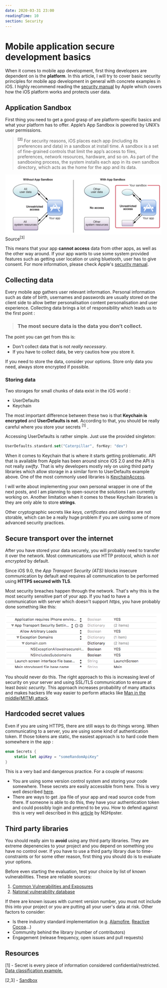 ```yaml
---
date: 2020-03-31 23:00
readingTime: 10
section: Security
---
```


# Mobile application secure development basics

When it comes to mobile app development, first thing developers are dependent on is the **platform**. In this article, I will try to cover basic security principles for mobile app development in general with concrete examples in iOS. I highly recommend reading the [security manual](https://manuals.info.apple.com/MANUALS/1000/MA1902/en_US/apple-platform-security-guide.pdf) by Apple which covers how the iOS platform works and protects user data.


## Application Sandbox 

First thing you need to get a good grasp of are platform-specific basics and what your platform has to offer. Apple’s App Sandbox is powered by UNIX’s user permissions.

> **<sup>[2]</sup>** For security reasons, iOS places each app (including its preferences and data) in a sandbox at install time. A sandbox is a set of fine-grained controls that limit the app’s access to files, preferences, network resources, hardware, and so on. As part of the sandboxing process, the system installs each app in its own sandbox directory, which acts as the home for the app and its data. 

![Sandbox](/images/Sandbox.png)
Source<sup>[3]</sup> 


This means that your app **cannot access** data from other apps, as well as the other way around. If your app wants to use some system provided features such as getting user location or using bluetooth, user has to give consent. For more information, please check Apple's [security manual](https://manuals.info.apple.com/MANUALS/1000/MA1902/en_US/apple-platform-security-guide.pdf).


## Collecting data

Every mobile app gathers user relevant information. Personal information such as date of birth, usernames and passwords are usually stored on the client side to allow better personalisation content personalisation and user experience. Collecting data brings a lot of responsibility which leads us to the first point :

> ### **The most secure data is the data you don’t collect.**

The point you can get from this is:

- Don't collect data that is not _really necessary_.
- If you have to collect data, be very cautios how you store it.

If you need to store the data, consider your options. Store only data you need, always store encrypted if possible.

### **Storing data**

Two storages for small chunks of data exist in the iOS world :

- UserDefaults
- Keychain

The most important difference between these two is that **Keychain is encrypted** and **UserDefaults is not**. According to that, you should be really careful where you store your secrets <sup>[1]</sup> . 

Accessing UserDefaults is rather simple. Just use the provided singleton:

```swift
UserDefaults.standard.set("Caterpillar", forKey: "dev")
```

When it comes to Keychain that is where it starts getting problematic. API that is available from Apple has been around since iOS 2.0 and the API is not really _swifty_. That is why developers mostly rely on using third party libraries which allow storage in a similar form to UserDefaults example above. One of the most commonly used libraries is [KeychainAccess](https://cocoapods.org/pods/KeychainAccess). 

I will write about implementing your own personal wrapper in one of the next posts, and I am planning to open-source the solutions I am currently working on.
Another limitation when it comes to these Keychain libraries is they are only able to store **strings**. 

Other cryptographic secrets like _keys, certificates and identites_ are not storable, which can be a really huge problem if you are using some of more advanced security practices.

## Secure transport over the internet

After you have stored your data securely, you will probably need to transfer it over the network. Most communications use HTTP protocol, which is _not encrypted_ by default.

Since iOS 9.0, the _App Transport Security (ATS)_ blocks insecure communication by default and requires all communication to be performed using **HTTPS secured with TLS**. 	

Most security breaches happen through the network. That's why this is the most security sensitive part of your app. If you had to have a communication with server which doesn't support _https_, you have probably done something like this:

![DisableHTTPS](/images/DisableHTTPS.png)


You should never do this. The right approach to this is increasing level of security on your server and using SSL/TLS communication to ensure at least _basic security_. This approach increases probability of many attacks and makes hackers life way easier to perform attacks like [Man in the middle(MITM) attack](https://en.wikipedia.org/wiki/Man-in-the-middle_attack).

## Hardcoded secret values

Even if you are using HTTPS, there are still ways to do things wrong. When communicating to a server, you are using some kind of authentication token. If those tokens are static, the easiest approach is to hard code them somewhere in the app :

```swift
enum Secrets {
    static let apiKey = "someRandomApiKey"
}
```
This is a very bad and dangerous practice. For a couple of reasons:

- You are using some version control system and storing your code somewhere. These secrets are easily accessible from here. This is very well described [here](https://www.ndss-symposium.org/ndss-paper/how-bad-can-it-git-characterizing-secret-leakage-in-public-github-repositories/).
- There are ways to get .ipa file of your app and read source code from there. If someone is able to do this, they have your authentication token and could possibly login and pretend to be you. How to defend against this is very well described in this [article](https://nshipster.com/secrets/) by NSHipster.

## Third party libraries

You should really aim to **avoid** using any third party libraries. They are extreme depenencies to your project and you depend on something you have no control over. If you have to use a third party library due to time-constraints or for some other reason, first thing you should do is to evaluate your options. 

Before even starting the evaluation, test your choice by list of known vulnerabilities. These are reliable sources:

1. [Common Vulnerabilities and Exposures](https://cve.mitre.org/cve/search_cve_list.html)
2. [Natonal vulnerability database](https://nvd.nist.gov/vuln)

If there are known issues with current version number, you must not include this into your project or you are putting all your user's data at risk. Other factors to consider:

- Is there industry standard implementation (e.g. [Alamofire](https://cocoapods.org/pods/Alamofire), [Reactive Cocoa](https://cocoapods.org/pods/ReactiveCocoa)...)
- Community behind the library (number of contributors)
- Engagement (release frequency, open issues and pull requests)





## Resources
[1] - Secret is every piece of information considered confidential/restricted. [Data classification example.](https://www.cmu.edu/iso/governance/guidelines/data-classification.html)

[2,3] - [Sandbox](https://developer.apple.com/library/archive/documentation/Security/Conceptual/AppSandboxDesignGuide/AboutAppSandbox/AboutAppSandbox.html)

